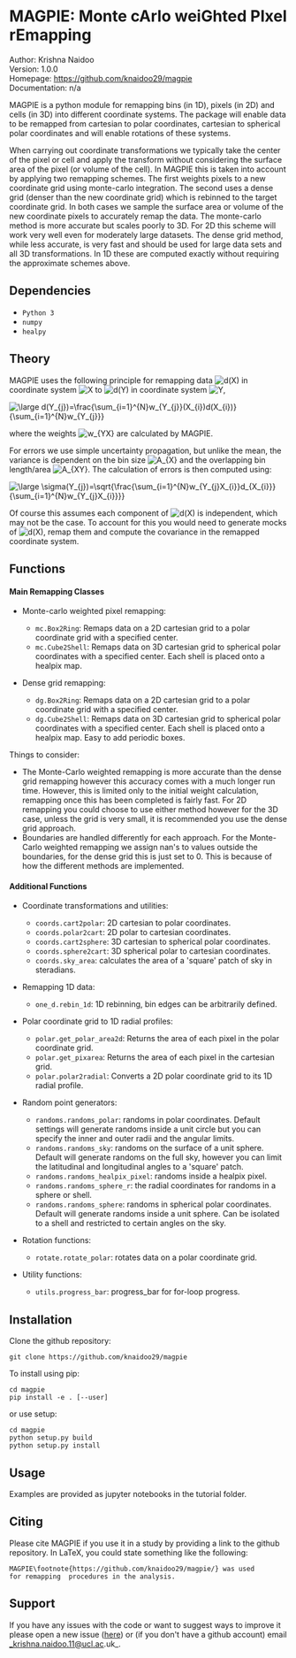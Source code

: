 # MAGPIE: Monte cArlo weiGhted PIxel rEmapping

Author:         Krishna Naidoo                          
Version:        1.0.0                               
Homepage:       https://github.com/knaidoo29/magpie    
Documentation:  n/a

MAGPIE is a python module for remapping bins (in 1D), pixels (in 2D) and cells (in 3D) into different
coordinate systems. The package will enable data to be remapped from cartesian to
polar coordinates, cartesian to spherical polar coordinates and will enable rotations
of these systems.

When carrying out coordinate transformations we typically take the center of the
pixel or cell and apply the transform without considering the surface area of the
pixel (or volume of the cell). In MAGPIE this is taken into account by applying two
remapping schemes. The first weights pixels to a new coordinate grid using monte-carlo
integration. The second uses a dense grid (denser than the new coordinate grid) which
is rebinned to the target coordinate grid. In both cases we sample the surface area
or volume of the new coordinate pixels to accurately remap the data. The monte-carlo
method is more accurate but scales poorly to 3D. For 2D this scheme will work very
well even for moderately large datasets. The dense grid method, while less accurate,
is very fast and should be used for large data sets and all 3D transformations. In 1D these are computed exactly without requiring the approximate schemes above.

## Dependencies

* `Python 3`
* `numpy`
* `healpy`


## Theory

MAGPIE uses the following principle for remapping data ![d(X)](https://latex.codecogs.com/svg.latex?\large&space;d_{X})
in coordinate system ![X](https://latex.codecogs.com/svg.latex?\large&space;X)
to ![d(Y)](https://latex.codecogs.com/svg.latex?\large&space;d_{Y})
in coordinate system ![Y](https://latex.codecogs.com/svg.latex?\large&space;Y),

![\large d(Y_{j})=\frac{\sum_{i=1}^{N}w_{Y_{j}}(X_{i})d(X_{i})}{\sum_{i=1}^{N}w_{Y_{j}}}](https://latex.codecogs.com/svg.latex?\large&space;d_{Y_{j}}=\frac{\sum_{i=1}^{N}w_{Y_{j}X_{i}}d_{X_{i}}}{\sum_{i=1}^{N}w_{Y_{j}X_{i}}})

where the weights ![w_{YX}](https://latex.codecogs.com/svg.latex?\large&space;w_{YX}) are calculated by MAGPIE.

For errors we use simple uncertainty propagation, but unlike the mean, the variance is dependent on the bin size ![A_{X}](https://latex.codecogs.com/svg.latex?\large&space;A_{X}) and the overlapping bin length/area  ![A_{XY}](https://latex.codecogs.com/svg.latex?\large&space;A_{XY}). The calculation of errors is then computed using:

![\large \sigma(Y_{j})=\sqrt{\frac{\sum_{i=1}^{N}w_{Y_{j}X_{i}}d_{X_{i}}}{\sum_{i=1}^{N}w_{Y_{j}X_{i}}}}](https://latex.codecogs.com/svg.latex?\large&space;\sigma_{Y_{j}}=\sqrt{\frac{\sum_{i=1}^{N}\left[\frac{A_{X_{i}}}{A_{Y_{j}X_{i}}}\right]w^{2}_{Y_{j}X_{i}}\sigma^{2}_{X_{i}}}{\left[\sum_{i=1}^{N}w_{Y_{j}X_{i}}\right]^{2}}})

Of course this assumes each component of  ![d(X)](https://latex.codecogs.com/svg.latex?\large&space;d_{X}) is independent, which may not be the case. To account for this you would need to generate mocks of  ![d(X)](https://latex.codecogs.com/svg.latex?\large&space;d_{X}), remap them and compute the covariance in the remapped coordinate system.

## Functions

#### Main Remapping Classes

* Monte-carlo weighted pixel remapping:
  - `mc.Box2Ring`: Remaps data on a 2D cartesian grid to a polar coordinate grid with
  a specified center.
  - `mc.Cube2Shell`: Remaps data on 3D cartesian grid to spherical polar coordinates
  with a specified center. Each shell is placed onto a healpix map.

* Dense grid remapping:
  - `dg.Box2Ring`: Remaps data on a 2D cartesian grid to a polar coordinate grid with
  a specified center.
  - `dg.Cube2Shell`: Remaps data on 3D cartesian grid to spherical polar coordinates
  with a specified center. Each shell is placed onto a healpix map. Easy to add periodic
  boxes.

Things to consider:

- The Monte-Carlo weighted remapping is more accurate than the dense grid remapping
  however this accuracy comes with a much longer run time. However, this is limited
  only to the initial weight calculation, remapping once this has been completed
  is fairly fast. For 2D remapping you could choose to use either method however
  for the 3D case, unless the grid is very small, it is recommended you use the
  dense grid approach.
- Boundaries are handled differently for each approach. For the Monte-Carlo weighted
  remapping we assign nan's to values outside the boundaries, for the dense grid this
  is just set to 0. This is because of how the different methods are implemented.

#### Additional Functions

* Coordinate transformations and utilities:
  - `coords.cart2polar`: 2D cartesian to polar coordinates.
  - `coords.polar2cart`: 2D polar to cartesian coordinates.
  - `coords.cart2sphere`: 3D cartesian to spherical polar coordinates.
  - `coords.sphere2cart`: 3D spherical polar to cartesian coordinates.
  - `coords.sky_area`: calculates the area of a 'square' patch of sky in steradians.

* Remapping 1D data:
  - `one_d.rebin_1d`: 1D rebinning, bin edges can be arbitrarily defined.

* Polar coordinate grid to 1D radial profiles:
  - `polar.get_polar_area2d`: Returns the area of each pixel in the polar coordinate grid.
  - `polar.get_pixarea`: Returns the area of each pixel in the cartesian grid.
  - `polar.polar2radial`: Converts a 2D polar coordinate grid to its 1D radial profile.

* Random point generators:
  - `randoms.randoms_polar`: randoms in polar coordinates. Default settings will generate
    randoms inside a unit circle but you can specify the inner and outer radii and
    the angular limits.
  - `randoms.randoms_sky`: randoms on the surface of a unit sphere. Default will generate
    randoms on the full sky, however you can limit the latitudinal and longitudinal
    angles to a 'square' patch.
  - `randoms.randoms_healpix_pixel`: randoms inside a healpix pixel.
  - `randoms.randoms_sphere_r`: the radial coordinates for randoms in a sphere or shell.
  - `randoms.randoms_sphere`: randoms in spherical polar coordinates. Default will generate
    randoms inside a unit sphere. Can be isolated to a shell and restricted to
    certain angles on the sky.

* Rotation functions:
  - `rotate.rotate_polar`: rotates data on a polar coordinate grid.

* Utility functions:
  - `utils.progress_bar`: progress_bar for for-loop progress.

## Installation

Clone the github repository:

```
git clone https://github.com/knaidoo29/magpie
```

To install using pip:

```
cd magpie
pip install -e . [--user]
```

or use setup:

```
cd magpie
python setup.py build
python setup.py install
```

## Usage

Examples are provided as jupyter notebooks in the tutorial folder.

## Citing

Please cite MAGPIE if you use it in a study by providing a link to the github repository.
In LaTeX, you could state something like the following:

```
MAGPIE\footnote{https://github.com/knaidoo29/magpie/} was used
for remapping  procedures in the analysis.
```

## Support

If you have any issues with the code or want to suggest ways to improve it please open a new issue ([here](https://github.com/knaidoo29/magpie/issues)) or (if you don't have a github account)
email _krishna.naidoo.11@ucl.ac.uk_.

